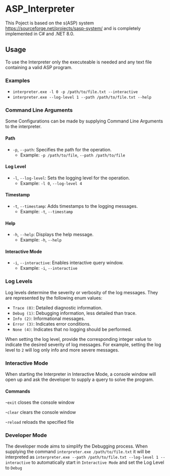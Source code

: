 # ASP_Interpreter
This Poject is based on the s(ASP) system https://sourceforge.net/projects/sasp-system/ and is completely implemented in C# and .NET 8.0.

## Usage
To use the Interpreter only the executeable is needed and any text file containing a valid ASP program. 

### Examples
- `interpreter.exe -l 0 -p /path/to/file.txt --interactive`
- `interpreter.exe --log-level 1 --path /path/to/file.txt --help`

### Command Line Arguments
Some Configurations can be made by supplying Command Line Arguments to the interpreter.

#### Path
- `-p`, `--path`: Specifies the path for the operation.
  - Example: `-p /path/to/file`, `--path /path/to/file`

#### Log Level
- `-l`, `--log-level`: Sets the logging level for the operation.
  - Example: `-l 0`, `--log-level 4`

#### Timestamp
- `-t`, `--timestamp`: Adds timestamps to the logging messages.
  - Example: `-t`, `--timestamp`

#### Help
- `-h`, `--help`: Displays the help message.
  - Example: `-h`, `--help`

#### Interactive Mode
- `-i`, `--interactive`: Enables interactive query window.
  - Example: `-i`, `--interactive`

### Log Levels

Log levels determine the severity or verbosity of the log messages. They are represented by the following enum values:

- `Trace (0)`: Detailed diagnostic information.
- `Debug (1)`: Debugging information, less detailed than trace.
- `Info (2)`: Informational messages.
- `Error (3)`: Indicates error conditions.
- `None (4)`: Indicates that no logging should be performed.

When setting the log level, provide the corresponding integer value to indicate the desired severity of log messages. For example, setting the log level to `2` will log only info and more severe messages.

### Interactive Mode
When starting the Interpreter in Interactive Mode, a console window will open up and ask the developer to supply a query to solve the program. 
#### Commands 
-`exit` closes the console window

-`clear` clears the console window

-`reload` reloads the specified file

### Developer Mode 
The developer mode aims to simplify the Debugging process. When supplying the command `interpreter.exe /path/to/file.txt` it will be interpreted as `interpreter.exe --path /path/to/file.txt --log-level 1 --interactive` to automatically start in `Interactive Mode` and set the Log Level to `Debug`